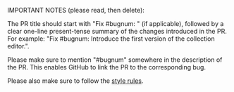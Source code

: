 IMPORTANT NOTES (please read, then delete):

The PR title should start with "Fix #bugnum: " (if applicable), followed by a clear one-line present-tense summary of the changes introduced in the PR. For example: "Fix #bugnum: Introduce the first version of the collection editor.".

Please make sure to mention "#bugnum" somewhere in the description of the PR. This enables GitHub to link the PR to the corresponding bug.

Please also make sure to follow the [style rules](https://github.com/Cloud-CV/evalai-cli/blob/master/.github/CONTRIBUTING.md).